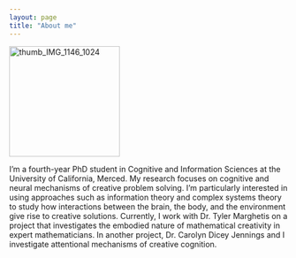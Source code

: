 ```yaml
---
layout: page
title: "About me"
---
```


<img src= "assets/thumb_IMG_1146_1024.jpg" alt="thumb_IMG_1146_1024" width="200"/>

I’m a fourth-year PhD student in Cognitive and Information Sciences at the University of California, Merced. 
My research focuses on cognitive and neural mechanisms of creative problem solving. I’m particularly interested in using approaches such as information theory and complex systems theory to study how interactions between the brain, the body, and the environment give rise to creative solutions. 
Currently, I work with Dr. Tyler Marghetis on a project that investigates the embodied nature of mathematical creativity in expert mathematicians.
In another project, Dr. Carolyn Dicey Jennings and I investigate attentional mechanisms of creative cognition.


